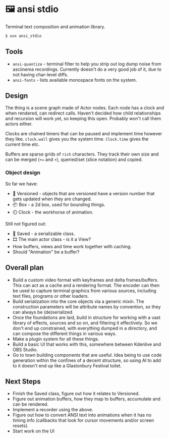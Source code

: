 # 🖼️ ansi stdio

Terminal text composition and animation library.

```sh
$ uvx ansi_stdio
```

## Tools

* `ansi-quantize` - terminal filter to help you strip out log dump noise from
  asciinema recordings. Currently doesn't do a very good job of it, due to
  not having char-level diffs.
* `ansi-fonts` - lists available monospace fonts on the system.

## Design

The thing is a scene graph made of Actor nodes. Each node has a clock and when
rendered, can redirect calls. Haven't decided how child relationships and
recursion will work yet, so keeping this open. Probably won't call them actors
either.

Clocks are chained timers that can be paused and implement time however they
like. `clock.wall` gives you the system time. `Clock.time` gives the current
time etc.

Buffers are sparse grids of `rich` characters. They track their own size and
can be merged (`+=` and `+`), queried/set (slice notation) and copied.

### Object design

So far we have:

* 🔢 Versioned - objects that are versioned have a version number that gets
  updated when they are changed.
* 📦 Box - a 2d box, used for bounding things.
* ⏲️ Clock - the workhorse of animation.

Still not figured out:

* 💾 Saved - a serializable class.
* 🎞️ The main actor class - is it a View?
* How buffers, views and time work together with caching.
* Should "Animation" be a buffer?

## Overall plan

* Build a custom video format with keyframes and delta frames/buffers. This can
  act as a cache and a rendering format. The encoder can then be used to
  capture terminal graphics from various sources, including text files,
  programs or other loaders.
* Build serialization into the core objects via a generic mixin. The
  construction parameters will be attribute names by convention, so they can
  always be (de)serialized.
* Once the foundations are laid, build in structure for working with a vast
  library of effects, sources and so on, and filtering it effectively. So we
  don't end up constrained, with everything dumped in a directory, and can
  compose the different things in various ways.
* Make a plugin system for all these things.
* Build a basic UI that works with this, somewhere between Kdenlive and OBS
  Studio.
* Go to town building components that are useful. Idea being to use code
  generation within the confines of a decent structure, so using AI to add
  to it doesn't end up like a Glastonbury Festival toilet.

## Next Steps

* Finish the Saved class, figure out how it relates to Versioned.
* Figure out animation buffers, how they map to buffers, accumulate and can
  be rendered.
* Implement a recorder using the above.
* Figure out how to convert ANSI text into animations when it has no timing
  info (callbacks that look for cursor movements and/or screen resets).
* Start work on the UI
